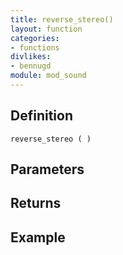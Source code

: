 ```yaml
---
title: reverse_stereo()
layout: function
categories:
- functions
divlikes:
- bennugd
module: mod_sound
---
```


## Definition

    reverse_stereo ( )

## Parameters

## Returns

## Example

